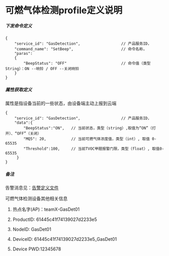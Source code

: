 # 可燃气体检测profile定义说明

##### 下发命令定义


```
{ 
	"service_id": "GasDetection",                  // 产品服务ID，
	"command_name": "SetBeep",       			   // 命令名称，
	"paras":
	{
   		"BeepStatus": "OFF"               		   // 命令值（类型String）：ON --响铃 / OFF --关闭响铃
	}
}
```

##### 属性获取定义

属性是指设备当前的一些状态，由设备端主动上报到云端

```
{ 
	"service_id": "GasDetection",                  // 产品服务ID，
	"data":{
	    "BeepStatus":"ON",   // 当前状态，类型（string）,取值为“ON”（打开）、“OFF”（关闭）
   		"MQ5": 20,           // 当前可燃气体浓度值，类型（int）, 取值 0-65535
   		"Threshold":100,     // 当前TVOC甲醛报警门限，类型（float）, 取值0-65535
	 }
}
```



##### 备注

告警消息见：[告警定义文件](./alam_info.md)

可燃气体检测设备其他相关信息

1. 热点名字(AP)：teamX-GasDet01

2. ProductID:  61445c41f74139027d2233e5 
3. NodeID: GasDet01
4. DeviceID: 61445c41f74139027d2233e5_GasDet01
5. Device PWD:12345678

